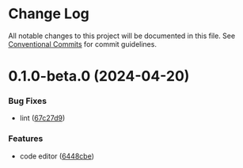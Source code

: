 # Change Log

All notable changes to this project will be documented in this file.
See [Conventional Commits](https://conventionalcommits.org) for commit guidelines.

# 0.1.0-beta.0 (2024-04-20)

### Bug Fixes

- lint ([67c27d9](https://github.com/lezer-parser/json/commit/67c27d90e097597105df09db290640b8cf34f763))

### Features

- code editor ([6448cbe](https://github.com/lezer-parser/json/commit/6448cbeaabe4cd3c7258bf40244972efe507a4ee))
